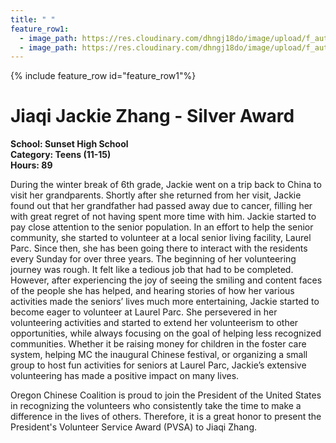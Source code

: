 ```yaml
---
title: " "
feature_row1:
  - image_path: https://res.cloudinary.com/dhngj18do/image/upload/f_auto,q_auto/v1/images/pvsa/2019_jiaqi
  - image_path: https://res.cloudinary.com/dhngj18do/image/upload/f_auto,q_auto/v1/images/activities/year_2019
---
```


{% include feature_row id="feature_row1"%}

# Jiaqi Jackie Zhang - Silver Award

**School: Sunset High School**  
**Category: Teens (11-15)**  
**Hours: 89**  

During the winter break of 6th grade, Jackie went on a trip back to China to visit her grandparents. Shortly after she returned from her visit, Jackie found out that her grandfather had passed away due to cancer, filling her with great regret of not having spent more time with him. Jackie started to pay close attention to the senior population. In an effort to help the senior community, she started to volunteer at a local senior living facility, Laurel Parc. Since then, she has been going there to interact with the residents every Sunday for over three years. The beginning of her volunteering journey was rough. It felt like a tedious job that had to be completed. However, after experiencing the joy of seeing the smiling and content faces of the people she has helped, and hearing stories of how her various activities made the seniors’ lives much more entertaining, Jackie started to become eager to volunteer at Laurel Parc. She persevered in her volunteering activities and started to extend her volunteerism to other opportunities, while always focusing on the goal of helping less recognized communities. Whether it be raising money for children in the foster care system, helping MC the inaugural Chinese festival, or organizing a small group to host fun activities for seniors at Laurel Parc, Jackie’s extensive volunteering has made a positive impact on many lives.

Oregon Chinese Coalition is proud to join the President of the United States in recognizing the volunteers who consistently take the time to make a difference in the lives of others. Therefore, it is a great honor to present the President's Volunteer Service Award (PVSA) to Jiaqi Zhang.
